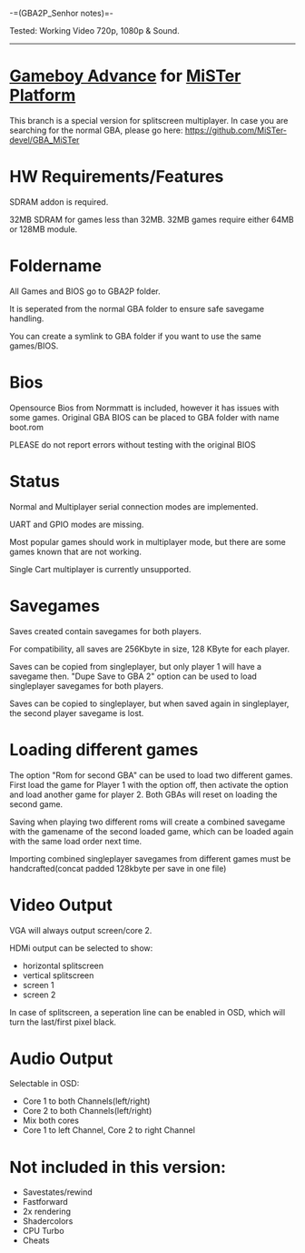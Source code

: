 -=(GBA2P_Senhor notes)=-

Tested: Working Video 720p, 1080p & Sound.

___
# [Gameboy Advance](https://en.wikipedia.org/wiki/Game_Boy_Advance) for [MiSTer Platform](https://github.com/MiSTer-devel/Main_MiSTer/wiki)

This branch is a special version for splitscreen multiplayer.
In case you are searching for the normal GBA, please go here:
https://github.com/MiSTer-devel/GBA_MiSTer

# HW Requirements/Features
SDRAM addon is required.

32MB SDRAM for games less than 32MB. 32MB games require either 64MB or 128MB module.

# Foldername
All Games and BIOS go to GBA2P folder. 

It is seperated from the normal GBA folder to ensure safe savegame handling.

You can create a symlink to GBA folder if you want to use the same games/BIOS.

# Bios
Opensource Bios from Normmatt is included, however it has issues with some games.
Original GBA BIOS can be placed to GBA folder with name boot.rom

PLEASE do not report errors without testing with the original BIOS

# Status
Normal and Multiplayer serial connection modes are implemented. 

UART and GPIO modes are missing.

Most popular games should work in multiplayer mode, but there are some games known that are not working.

Single Cart multiplayer is currently unsupported.

# Savegames
Saves created contain savegames for both players. 

For compatibility, all saves are 256Kbyte in size, 128 KByte for each player.

Saves can be copied from singleplayer, but only player 1 will have a savegame then.
"Dupe Save to GBA 2" option can be used to load singleplayer savegames for both players.

Saves can be copied to singleplayer, but when saved again in singleplayer, the second player savegame is lost.

# Loading different games

The option "Rom for second GBA" can be used to load two different games.
First load the game for Player 1 with the option off, then activate the option and load another game for player 2.
Both GBAs will reset on loading the second game.

Saving when playing two different roms will create a combined savegame with the gamename of the second loaded game,
which can be loaded again with the same load order next time.

Importing combined singleplayer savegames from different games must be handcrafted(concat padded 128kbyte per save in one file)

# Video Output
VGA will always output screen/core 2.

HDMi output can be selected to show:
- horizontal splitscreen
- vertical splitscreen
- screen 1
- screen 2

In case of splitscreen, a seperation line can be enabled in OSD, which will turn the last/first pixel black.

# Audio Output
Selectable in OSD:
- Core 1 to both Channels(left/right)
- Core 2 to both Channels(left/right)
- Mix both cores
- Core 1 to left Channel, Core 2 to right Channel

# Not included in this version:
- Savestates/rewind
- Fastforward
- 2x rendering
- Shadercolors
- CPU Turbo
- Cheats

